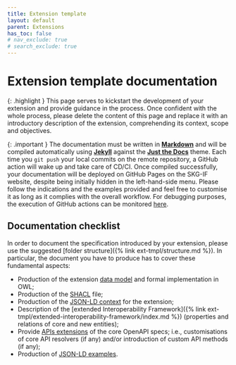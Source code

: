 ```yaml
---
title: Extension template
layout: default
parent: Extensions
has_toc: false
# nav_exclude: true
# search_exclude: true
---
```


# Extension template documentation

{: .highlight }
This page serves to kickstart the development of your extension and provide guidance in the process. Once confident with the whole process, please delete the content of this page and replace it with an introductory description of the extension, comprehending its context, scope and objectives.

{: .important }
The documentation must be written in [**Markdown**](https://www.markdownguide.org) and will be compiled automatically using [**Jekyll**](https://jekyllrb.com) against the [**Just the Docs**](https://just-the-docs.com) theme. Each time you `git push` your local commits on the remote repository, a GitHub action will wake up and take care of CD/CI. Once compiled successfully, your documentation will be deployed on GitHub Pages on the SKG-IF website, despite being initially hidden in the left-hand-side menu. Please follow the indications and the examples provided and feel free to customise it as long as it complies with the overall workflow. For debugging purposes, the execution of GitHub actions can be monitored [here](https://github.com/skg-if/skg-if.github.io/actions/workflows/pages.yml).

## Documentation checklist
In order to document the specification introduced by your extension, please use the suggested [folder structure]({% link ext-tmpl/structure.md %}).
In particular, the document you have to produce has to cover these fundamental aspects:
- Production of the extension [data model](/extension-template/data-model/) and formal implementation in OWL;
- Production of the [SHACL](/extension-template/data-model/shacl/) file;
- Production of the [JSON-LD context](/extension-template/context/) for the extension;
- Description of the [extended Interoperability Framework]({% link ext-tmpl/extended-interoperability-framework/index.md %}) (properties and relations of core and new entities);
- Provide [APIs extensions](/extension-template/api/) of the core OpenAPI specs; i.e., customisations of core API resolvers (if any) and/or introduction of custom API methods (if any);
- Production of [JSON-LD examples](/extension-template/examples/).